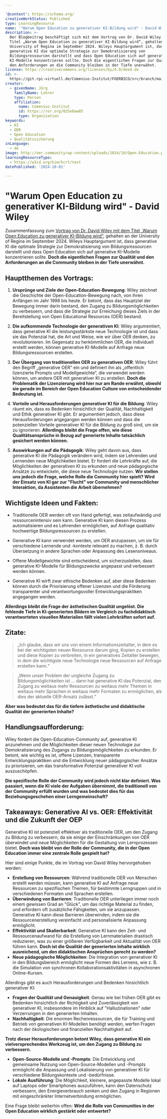```yaml
---

'@context': https://schema.org/
creativeWorkStatus: Published
type: LearningResource
name: '"Warum Open Education zu generativer KI-Bildung wird" - David Wiley'
description: >-
  Der Blogbeitrag beschäftigt sich mit dem Vortrag von Dr. David Wiley mit dem
  Titel „Warum Open Education zu generativer KI-Bildung wird“, gehalten an der
  University of Regina im September 2024. Wileys Hauptargument ist, dass
  generative KI die optimale Strategie zur Demokratisierung von
  Bildungsressourcen darstellt und dass Open Education sich auf generative
  KI-Modelle konzentrieren sollte. Doch die eigentlichen Fragen zur Qualität und
  den Anforderungen an die Community bleiben in der Tiefe unerwähnt.
license: https://creativecommons.org/licenses/by/4.0/deed.de
id: >-
  https://git.rpi-virtuell.de/Comenius-Institut/FOERBICO/src/branch/main/Blog/2029-10-01-wiley-generative-KI-Bildung.md
creator:
  - givenName: Jörg
    familyName: Lohrer
    type: Person
    affiliation:
      name: Comenius-Institut
      id: https://ror.org/025e8aw85
      type: Organization
keywords:
  - KI
  - OER
  - Open Education
  - Qualitätssicherung
inLanguage:
  - de
image: http://oer.community/wp-content/uploads/2024/10/Open-Education.png
learningResourceType:
  - https://w3id.org/kim/hcrt/text
datePublished: '2024-10-01'

---
```


# "Warum Open Education zu generativer KI-Bildung wird" - David Wiley

Zusammenfassung zum [Vortrag von Dr. David Wiley mit dem Titel „Warum Open Education zu generativer KI-Bildung wird“](https://www.youtube.com/watch?v=WpcE7ihlUDo), gehalten an der University of Regina im September 2024. Wileys Hauptargument ist, dass generative KI die optimale Strategie zur Demokratisierung von Bildungsressourcen darstellt und dass Open Education sich auf generative KI-Modelle konzentrieren sollte. **Doch die eigentlichen Fragen zur Qualität und den Anforderungen an die Community bleiben in der Tiefe unerwähnt.**

## Hauptthemen des Vortrags:

1. **Ursprünge und Ziele der Open-Education-Bewegung**: Wiley zeichnet die Geschichte der Open-Education-Bewegung nach, von ihren Anfängen im Jahr 1998 bis heute. Er betont, dass das Hauptziel der Bewegung immer darin bestand, den Zugang zu Bildungsmöglichkeiten zu verbessern, und dass die Strategie zur Erreichung dieses Ziels in der Bereitstellung von Open Educational Resources (OER) bestand.
   
2. **Die aufkommende Technologie der generativen KI**: Wiley argumentiert, dass generative KI die leistungsstärkste neue Technologie ist und dass sie das Potenzial hat, die Art und Weise, wie wir über OER denken, zu revolutionieren. Im Gegensatz zu herkömmlichen OER, die individuell erstellt werden, können generative KI-Modelle auf Anfrage neue Bildungsressourcen erstellen.
   
3. **Der Übergang von traditionellen OER zu generativen OER**: Wiley führt den Begriff „generative OER“ ein und definiert ihn als „offentlich lizenzierte Prompts und Modellgewichte“, die verwendet werden können, um andere OER mit generativer KI zu erstellen. **Doch die Problematik der Lizenzierung wird hier nur am Rande erwähnt, obwohl sie gerade im Bereich der Open Education Culture von entscheidender Bedeutung ist.**

4. **Vorteile und Herausforderungen generativer KI für die Bildung**: Wiley räumt ein, dass es Bedenken hinsichtlich der Qualität, Nachhaltigkeit und Ethik generativer KI gibt. Er argumentiert jedoch, dass diese Herausforderungen angegangen werden können und dass die potenziellen Vorteile generativer KI für die Bildung zu groß sind, um sie zu ignorieren. **Allerdings bleibt die Frage offen, wie diese Qualitätsansprüche in Bezug auf generierte Inhalte tatsächlich gesichert werden können.**

5. **Auswirkungen auf die Pädagogik**: Wiley geht davon aus, dass generative KI die Pädagogik verändern wird, indem sie Lehrenden und Lernenden neue Möglichkeiten bietet. Er fordert die Lehrkräfte auf, die Möglichkeiten der generativen KI zu erkunden und neue pädagogische Ansätze zu entwickeln, die diese neue Technologie nutzen. 
**Wir stellen uns jedoch die Frage, welche Rolle die Community hier spielt? Wird der Einsatz von KI gar zur "Flucht" vor Community und menschlicher Interaktion, da Assistenten die Arbeit übernehmen?**

## Wichtigste Ideen und Fakten:

* Traditionelle OER werden oft von Hand gefertigt, was zeitaufwändig und ressourcenintensiv sein kann. Generative KI kann diesen Prozess automatisieren und es Lehrenden ermöglichen, auf Anfrage qualitativ hochwertige Bildungsressourcen zu erstellen.
* Generative KI kann verwendet werden, um OER anzupassen, um sie für verschiedene Lernende und -kontexte relevant zu machen, z. B. durch Übersetzung in andere Sprachen oder Anpassung des Lesensniveaus.

* Offene Modellgewichte sind entscheidend, um sicherzustellen, dass generative KI-Modelle für Bildungszwecke angepasst und verbessert werden können.
* Generative KI wirft zwar ethische Bedenken auf, aber diese Bedenken können durch die Priorisierung offener Lizenzen und die Förderung transparenter und verantwortungsvoller Entwicklungspraktiken angegangen werden.

**Allerdings bleibt die Frage der ästhetischen Qualität  ungelöst. Die fehlende Tiefe in KI-generierten Bildern im Vergleich zu fachdidaktisch verantworteten visuellen Materialien fällt vielen Lehrkräften sofort auf.**

## Zitate:

> „Ich glaube, dass wir uns von einem Informationszeitalter, in dem es bei der wichtigsten neuen Ressource darum ging, Kopien zu erstellen und diese Kopien zu verbreiten, in ein generatives Zeitalter bewegen, in dem die wichtigste neue Technologie neue Ressourcen auf Anfrage erstellen kann.“

> „Wenn unser Problem der ungleiche Zugang zu Bildungsmöglichkeiten ist ... dann hat generative KI das Potenzial, den Zugang zu weitaus mehr Ressourcen zu weitaus mehr Themen in weitaus mehr Sprachen in weitaus mehr Formaten zu ermöglichen, als dies der aktuelle OER-Ansatz zulässt.“ 

**Aber was bedeutet das für die tiefere ästhetische und didaktische Qualität der generierten Inhalte?**

## Handlungsaufforderung:

Wiley fordert die Open-Education-Community auf, generative KI anzunehmen und die Möglichkeiten dieser neuen Technologie zur Demokratisierung des Zugangs zu Bildungsmöglichkeiten zu erkunden. Er betont, wie wichtig es ist, offene Lizenzen, transparente Entwicklungspraktiken und die Entwicklung neuer pädagogischer Ansätze zu priorisieren, um das transformative Potenzial generativer KI voll auszuschöpfen. 

**Die spezifische Rolle der Community wird jedoch nicht klar definiert. Was passiert, wenn die KI viele der Aufgaben übernimmt, die traditionell von der Community erfüllt wurden und was bedeutet dies für das Beziehungsgeschehen einer Lerngemeinschaft?**

## Takeaways: Generative AI vs. OER: Effektivität und die Zukunft der OEP

Generative KI ist potenziell effektiver als traditionelle OER, um den Zugang zu Bildung zu verbessern, da sie einige der Einschränkungen von OER überwindet und neue Möglichkeiten für die Gestaltung von Lernprozessen bietet.
**Doch was bleibt von der Rolle der Community, die in der Open Education immer eine zentrale Rolle gespielt hat?**

Hier sind einige Punkte, die im Vortrag von David Wiley hervorgehoben werden:

* **Erstellung von Ressourcen**: Während traditionelle OER von Menschen erstellt werden müssen, kann generative KI auf Anfrage neue Ressourcen zu spezifischen Themen, für bestimmte Lerngruppen und in verschiedenen Formaten und Sprachen erstellen.
* **Überwindung von Barrieren**: Traditionelle OER unterliegen immer noch einem gewissen Grad an "Glück", um das richtige Material zu finden, und erfordern oft zusätzliche Fähigkeiten, um sie anzupassen. Generative KI kann diese Barrieren überwinden, indem sie die Ressourcenerstellung vereinfacht und personalisierte Anpassung ermöglicht. 
* **Effektivität und Skalierbarkeit**: Generative KI kann den Zeit- und Ressourcenaufwand für die Erstellung von Lernmaterialien drastisch reduzieren, was zu einer größeren Verfügbarkeit und Aktualität von OER führen kann. **Doch ist die Qualität der generierten Inhalte wirklich ausreichend, um den didaktischen Ansprüchen gerecht zu werden?**
* **Neue pädagogische Möglichkeiten**: Die Integration von generativer KI in den Bildungsbereich ermöglicht neue Formen des Lernens, wie z. B. die Simulation von synchronen Kollaborationsaktivitäten in asynchronen Online-Kursen.

Allerdings gibt es auch Herausforderungen und Bedenken hinsichtlich generativer KI:

* **Fragen der Qualität und Genauigkeit**: Genau wie bei frühen OER gibt es Bedenken hinsichtlich der Richtigkeit und Zuverlässigkeit von generativer KI, insbesondere im Hinblick auf "Halluzinationen" oder Verzerrungen in den generierten Inhalten. 
* **Nachhaltigkeit**: Die enormen Rechenressourcen, die für Training und Betrieb von generativen KI-Modellen benötigt werden, werfen Fragen nach der ökologischen und finanziellen Nachhaltigkeit auf.

**Trotz dieser Herausforderungen betont Wiley, dass generative KI ein vielversprechendes Werkzeug ist, um den Zugang zu Bildung zu verbessern.**

* **Open-Source-Modelle und -Prompts**: Die Entwicklung und gemeinsame Nutzung von Open-Source-Modellen und -Prompts ermöglicht die Anpassung und Lokalisierung von generativer KI für verschiedene Bildungskontexte und -bedürfnisse. 
* **Lokale Ausführung**: Die Möglichkeit, kleinere, angepasste Modelle lokal auf Laptops oder Smartphones auszuführen, kann den Datenschutz verbessern, den Energieverbrauch senken und den Zugang in Regionen mit eingeschränkter Internetverbindung ermöglichen. 

Eine Frage bleibt weiterhin offen:
**Wird die Rolle von Communities in der Open Education wirklich gestärkt oder entwertet?**